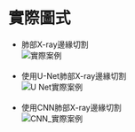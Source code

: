 # 實際圖式
- 肺部X-ray邊緣切割<br>
![實際案例](https://github.com/user-attachments/assets/eb7c4ffd-1016-4ac5-9b29-b351eaf2ff71)<br><br>
- 使用U-Net肺部X-ray邊緣切割<br>
![U Net實際案例](https://github.com/user-attachments/assets/d449e580-3dd4-45c3-9cfc-6340d4a72b0e)<br><br>
- 使用CNN肺部X-ray邊緣切割<br>
![CNN_實際案例](https://github.com/user-attachments/assets/dad1adb4-1cd4-4490-aed1-78fd07b9faeb)<br><br>



